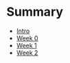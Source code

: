# Summary

- [Intro](./README.md)
- [Week 0](./week_0.md)
- [Week 1](./week_1.md)
- [Week 2](./week_2.md)
